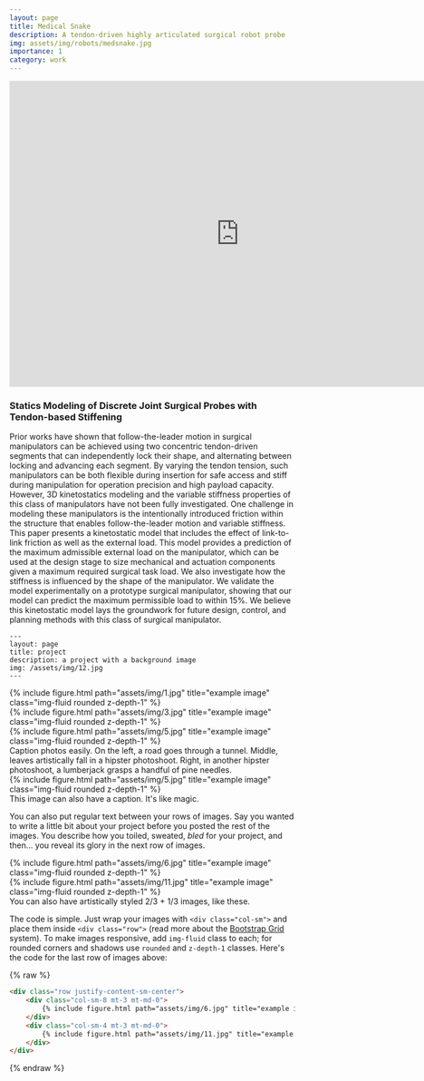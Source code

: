 ```yaml
---
layout: page
title: Medical Snake
description: A tendon-driven highly articulated surgical robot probe
img: assets/img/robots/medsnake.jpg
importance: 1
category: work
---
```



<iframe src="https://player.vimeo.com/video/763459276?h=8d87847fa6&amp;badge=0&amp;autopause=0&amp;player_id=0&amp;app_id=58479" width="810" height="540" frameborder="0" allow="autoplay; fullscreen; picture-in-picture" allowfullscreen title="demo3.mp4"></iframe>


### Statics Modeling of Discrete Joint Surgical Probes with Tendon-based Stiffening

Prior works have shown that follow-the-leader motion in surgical manipulators can be achieved using two concentric tendon-driven segments that can independently lock their shape, and alternating between locking and advancing each segment. By varying the tendon tension, such manipulators can be both flexible during insertion for safe access and stiff during manipulation for operation precision and high payload capacity.
However, 3D kinetostatics modeling and the variable stiffness properties of this class of manipulators have not been fully investigated. One challenge in modeling these manipulators is the intentionally introduced friction within the structure that enables follow-the-leader motion and variable stiffness. This paper presents a kinetostatic model that includes the effect of link-to-link friction as well as the external load. This model provides a prediction of the maximum admissible external load on the manipulator, which can be used at the design stage to size mechanical and actuation components given a maximum required surgical task load. We also investigate how the stiffness is influenced by the shape of the manipulator. We validate the model experimentally on a prototype surgical manipulator, showing that our model can predict the maximum permissible load to within 15%. We believe this kinetostatic model lays the groundwork for future design, control, and planning methods with this class of surgical manipulator.
    

    ---
    layout: page
    title: project
    description: a project with a background image
    img: /assets/img/12.jpg
    ---

<div class="row">
    <div class="col-sm mt-3 mt-md-0">
        {% include figure.html path="assets/img/1.jpg" title="example image" class="img-fluid rounded z-depth-1" %}
    </div>
    <div class="col-sm mt-3 mt-md-0">
        {% include figure.html path="assets/img/3.jpg" title="example image" class="img-fluid rounded z-depth-1" %}
    </div>
    <div class="col-sm mt-3 mt-md-0">
        {% include figure.html path="assets/img/5.jpg" title="example image" class="img-fluid rounded z-depth-1" %}
    </div>
</div>
<div class="caption">
    Caption photos easily. On the left, a road goes through a tunnel. Middle, leaves artistically fall in a hipster photoshoot. Right, in another hipster photoshoot, a lumberjack grasps a handful of pine needles.
</div>
<div class="row">
    <div class="col-sm mt-3 mt-md-0">
        {% include figure.html path="assets/img/5.jpg" title="example image" class="img-fluid rounded z-depth-1" %}
    </div>
</div>
<div class="caption">
    This image can also have a caption. It's like magic.
</div>

You can also put regular text between your rows of images.
Say you wanted to write a little bit about your project before you posted the rest of the images.
You describe how you toiled, sweated, *bled* for your project, and then... you reveal its glory in the next row of images.


<div class="row justify-content-sm-center">
    <div class="col-sm-8 mt-3 mt-md-0">
        {% include figure.html path="assets/img/6.jpg" title="example image" class="img-fluid rounded z-depth-1" %}
    </div>
    <div class="col-sm-4 mt-3 mt-md-0">
        {% include figure.html path="assets/img/11.jpg" title="example image" class="img-fluid rounded z-depth-1" %}
    </div>
</div>
<div class="caption">
    You can also have artistically styled 2/3 + 1/3 images, like these.
</div>


The code is simple.
Just wrap your images with `<div class="col-sm">` and place them inside `<div class="row">` (read more about the <a href="https://getbootstrap.com/docs/4.4/layout/grid/">Bootstrap Grid</a> system).
To make images responsive, add `img-fluid` class to each; for rounded corners and shadows use `rounded` and `z-depth-1` classes.
Here's the code for the last row of images above:

{% raw %}
```html
<div class="row justify-content-sm-center">
    <div class="col-sm-8 mt-3 mt-md-0">
        {% include figure.html path="assets/img/6.jpg" title="example image" class="img-fluid rounded z-depth-1" %}
    </div>
    <div class="col-sm-4 mt-3 mt-md-0">
        {% include figure.html path="assets/img/11.jpg" title="example image" class="img-fluid rounded z-depth-1" %}
    </div>
</div>
```
{% endraw %}

